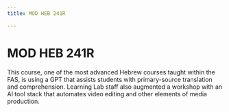 ```yaml
---
title: MOD HEB 241R

---
```


# MOD HEB 241R



This course, one of the most advanced Hebrew courses taught within the FAS, is using a GPT that assists students with primary-source translation and comprehension. Learning Lab staff also augmented a workshop with an AI tool stack that automates video editing and other elements of media production. 